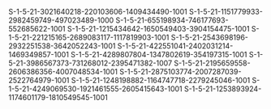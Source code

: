 S-1-5-21-3021640218-220103606-1409434490-1001
S-1-5-21-1151779933-2982459749-497023489-1000
S-1-5-21-655198934-746177693-552685622-1001
S-1-5-21-1215434642-1650549403-3904154475-1001
S-1-5-21-221215165-2689083117-1117819903-1001
S-1-5-21-2543698196-2932251538-3642052243-1001
S-1-5-21-422551041-2402031214-1469349857-1001
S-1-5-21-4289807804-1347802619-354197315-1001
S-1-5-21-3986567373-731268012-2395471382-1007
S-1-5-21-2195659558-2606386356-4007048534-1001
S-1-5-21-2875103774-2007287039-2522764979-1001
S-1-5-21-1248198882-1164747718-2279245046-1001
S-1-5-21-4249069530-1921461555-2605415643-1001
S-1-5-21-1253893924-1174601179-1810549545-1001
